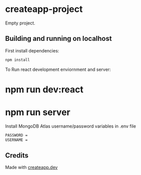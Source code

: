 # createapp-project

Empty project.

## Building and running on localhost

First install dependencies:

```sh
npm install
```

To Run react development enviornment and server:

# npm run dev:react
# npm run server

Install MongoDB Atlas username/password variables in .env file

```sh
PASSWORD =
USERNAME =
```

## Credits

Made with [createapp.dev](https://createapp.dev/)
